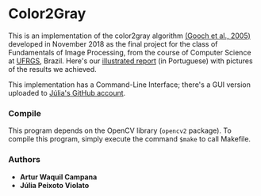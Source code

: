 # Color2Gray
This is an implementation of the color2gray algorithm [(Gooch et al., 2005)](http://www.cs.northwestern.edu/~ago820/color2gray/) developed in November 2018 as the final project for the class of Fundamentals of Image Processing, from the course of Computer Science at [UFRGS](http://www.inf.ufrgs.br/site/en/), Brazil. Here's our [illustrated report](http://inf.ufrgs.br/~awcampana/docs/color2gray.pdf) (in Portuguese) with pictures of the results we achieved. 

This implementation has a Command-Line Interface; there's a GUI version uploaded to [Júlia's GitHub account](https://github.com/juviolato/color2gray).

### Compile
This program depends on the OpenCV library (```opencv2``` package). To compile this program, simply execute the command ```$make``` to call Makefile. 

### Authors
* **Artur Waquil Campana**
* **Júlia Peixoto Violato**
